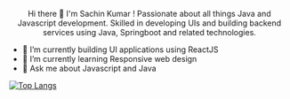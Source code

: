 <p align="center"> Hi there 👋 I'm Sachin Kumar ! Passionate about all things Java and Javascript development. 
Skilled in developing UIs and building backend services using Java, Springboot and related technologies. </p> 

- 🔭 I’m currently building UI applications using ReactJS
- 🌱 I’m currently learning Responsive web design
- &#128102; Ask me about Javascript and Java

[![Top Langs](https://github-readme-stats.vercel.app/api/top-langs/?username=sachinkumar579)](https://github.com/sachinkumar579/github-readme-stats)

